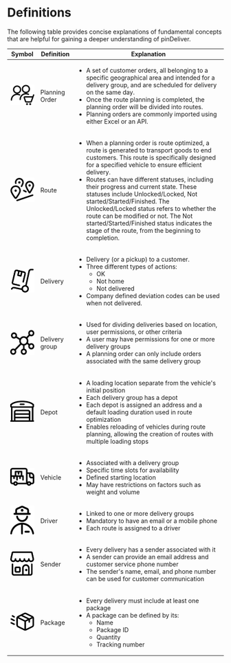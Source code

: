 # Definitions
The following table provides concise explanations of fundamental concepts that are helpful for gaining a deeper understanding of pinDeliver.

|Symbol|Definition|Explanation|
|---------|-----------------------------------------|-----------------|
|![Planning order](/images/icons/planning_order.png)|Planning Order|<ul><li>A set of customer orders, all belonging to a specific geographical area and intended for a delivery group, and are scheduled for delivery on the same day. </li><li>Once the route planning is completed, the planning order will be divided into routes. </li><li>Planning orders are commonly imported using either Excel or an API.</li></ul>|
|![Route](/images/icons/route.png)|Route|<ul><li>When a planning order is route optimized, a route is generated to transport goods to end customers. This route is specifically designed for a specified vehicle to ensure efficient delivery. </li><li>Routes can have different statuses, including their progress and current state. These statuses include Unlocked/Locked, Not started/Started/Finished. The Unlocked/Locked status refers to whether the route can be modified or not. The Not started/Started/Finished status indicates the stage of the route, from the beginning to completion.</li></ul>|
|![Customer order](/images/icons/delivery.png)|Delivery|<ul><li>Delivery (or a pickup) to a customer.</li><li>Three different types of actions:<ul><li>OK</li><li>Not home</li><li>Not delivered</li></ul><li>Company defined deviation codes can be used when not delivered.</li></ul>|
|![Delivery group](/images/icons/delivery_group.png)|Delivery group|<ul><li>Used for dividing deliveries based on location, user permissions, or other criteria</li><li>A user may have permissions for one or more delivery groups</li><li>A planning order can only include orders associated with the same delivery group</li></ul>|
|![Depot](/images/icons/depot.png)|Depot|<ul><li>A loading location separate from the vehicle's initial position</li><li>Each delivery group has a depot</li><li>Each depot is assigned an address and a default loading duration used in route optimization</li><li>Enables reloading of vehicles during route planning, allowing the creation of routes with multiple loading stops</li></ul>|
|![Vehicle](/images/icons/vehicle.png)|Vehicle|<ul><li>Associated with a delivery group</li><li>Specific time slots for availability</li><li>Defined starting location</li><li>May have restrictions on factors such as weight and volume</li></ul>|
|![Driver](/images/icons/driver.png)|Driver|<ul><li>Linked to one or more delivery groups</li><li>Mandatory to have an email or a mobile phone</li><li>Each route is assigned to a driver</li></ul>|
|![Sender](/images/icons/sender.png)|Sender|<ul><li>Every delivery has a sender associated with it</li><li>A sender can provide an email address and customer service phone number</li><li>The sender's name, email, and phone number can be used for customer communication</li></ul>|
|![Package](/images/icons/package.png)|Package|<ul><li>Every delivery must include at least one package</li><li>A package can be defined by its:<ul><li>Name</li><li>Package ID</li><li>Quantity</li><li>Tracking number</li></ul>|
